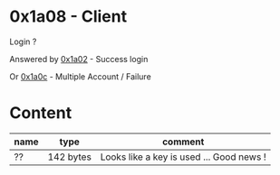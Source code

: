 # 0x1a08 - Client

Login ?

Answered by [0x1a02](1a02.md) - Success login

Or [0x1a0c](1a0c.md) - Multiple Account / Failure

# Content

| name | type | comment |
|------|------|---------|
| ?? | 142 bytes | Looks like a key is used ... Good news ! |
